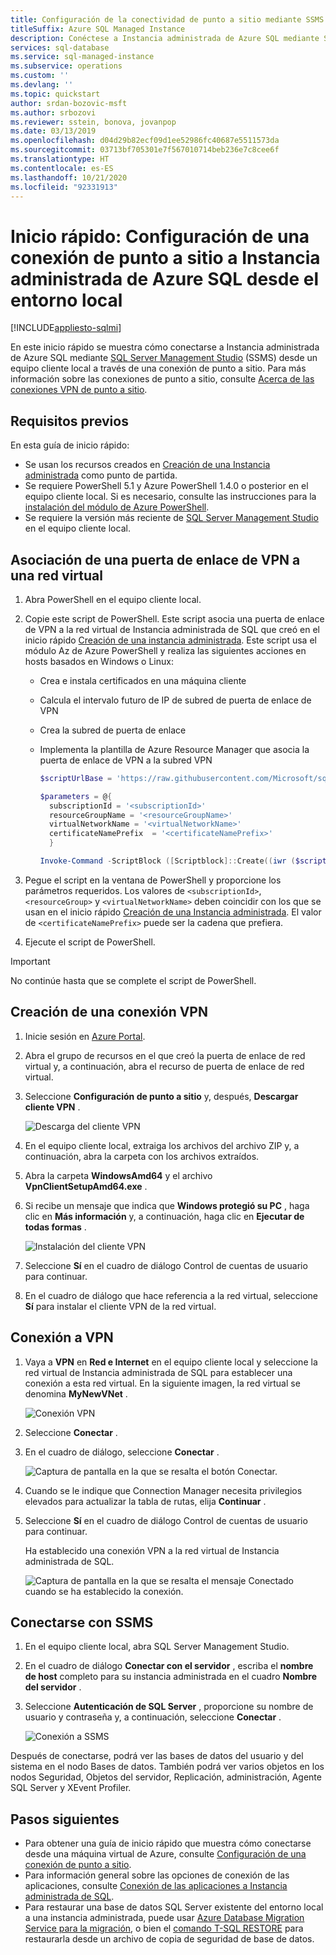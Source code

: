 ```yaml
---
title: Configuración de la conectividad de punto a sitio mediante SSMS
titleSuffix: Azure SQL Managed Instance
description: Conéctese a Instancia administrada de Azure SQL mediante SQL Server Management Studio (SSMS) con una conexión de punto a sitio desde un equipo cliente local.
services: sql-database
ms.service: sql-managed-instance
ms.subservice: operations
ms.custom: ''
ms.devlang: ''
ms.topic: quickstart
author: srdan-bozovic-msft
ms.author: srbozovi
ms.reviewer: sstein, bonova, jovanpop
ms.date: 03/13/2019
ms.openlocfilehash: d04d29b82ecf09d1ee52986fc40687e5511573da
ms.sourcegitcommit: 03713bf705301e7f567010714beb236e7c8cee6f
ms.translationtype: HT
ms.contentlocale: es-ES
ms.lasthandoff: 10/21/2020
ms.locfileid: "92331913"
---
```

# <a name="quickstart-configure-a-point-to-site-connection-to-azure-sql-managed-instance-from-on-premises"></a>Inicio rápido: Configuración de una conexión de punto a sitio a Instancia administrada de Azure SQL desde el entorno local
[!INCLUDE[appliesto-sqlmi](../includes/appliesto-sqlmi.md)]

En este inicio rápido se muestra cómo conectarse a Instancia administrada de Azure SQL mediante [SQL Server Management Studio](https://docs.microsoft.com/sql/ssms/sql-server-management-studio-ssms) (SSMS) desde un equipo cliente local a través de una conexión de punto a sitio. Para más información sobre las conexiones de punto a sitio, consulte [Acerca de las conexiones VPN de punto a sitio](../../vpn-gateway/point-to-site-about.md).

## <a name="prerequisites"></a>Requisitos previos

En esta guía de inicio rápido:

- Se usan los recursos creados en [Creación de una Instancia administrada](instance-create-quickstart.md) como punto de partida.
- Se requiere PowerShell 5.1 y Azure PowerShell 1.4.0 o posterior en el equipo cliente local. Si es necesario, consulte las instrucciones para la [instalación del módulo de Azure PowerShell](https://docs.microsoft.com/powershell/azure/install-az-ps#install-the-azure-powershell-module).
- Se requiere la versión más reciente de [SQL Server Management Studio](https://docs.microsoft.com/sql/ssms/sql-server-management-studio-ssms) en el equipo cliente local.

## <a name="attach-a-vpn-gateway-to-a-virtual-network"></a>Asociación de una puerta de enlace de VPN a una red virtual

1. Abra PowerShell en el equipo cliente local.

2. Copie este script de PowerShell. Este script asocia una puerta de enlace de VPN a la red virtual de Instancia administrada de SQL que creó en el inicio rápido [Creación de una instancia administrada](instance-create-quickstart.md). Este script usa el módulo Az de Azure PowerShell y realiza las siguientes acciones en hosts basados en Windows o Linux:

   - Crea e instala certificados en una máquina cliente
   - Calcula el intervalo futuro de IP de subred de puerta de enlace de VPN
   - Crea la subred de puerta de enlace
   - Implementa la plantilla de Azure Resource Manager que asocia la puerta de enlace de VPN a la subred VPN

     ```powershell
     $scriptUrlBase = 'https://raw.githubusercontent.com/Microsoft/sql-server-samples/master/samples/manage/azure-sql-db-managed-instance/attach-vpn-gateway'

     $parameters = @{
       subscriptionId = '<subscriptionId>'
       resourceGroupName = '<resourceGroupName>'
       virtualNetworkName = '<virtualNetworkName>'
       certificateNamePrefix  = '<certificateNamePrefix>'
       }

     Invoke-Command -ScriptBlock ([Scriptblock]::Create((iwr ($scriptUrlBase+'/attachVPNGateway.ps1?t='+ [DateTime]::Now.Ticks)).Content)) -ArgumentList $parameters, $scriptUrlBase
     ```

3. Pegue el script en la ventana de PowerShell y proporcione los parámetros requeridos. Los valores de `<subscriptionId>`, `<resourceGroup>` y `<virtualNetworkName>` deben coincidir con los que se usan en el inicio rápido [Creación de una Instancia administrada](instance-create-quickstart.md). El valor de `<certificateNamePrefix>` puede ser la cadena que prefiera.

4. Ejecute el script de PowerShell.

> [!IMPORTANT]
> No continúe hasta que se complete el script de PowerShell.

## <a name="create-a-vpn-connection"></a>Creación de una conexión VPN

1. Inicie sesión en [Azure Portal](https://portal.azure.com/).
2. Abra el grupo de recursos en el que creó la puerta de enlace de red virtual y, a continuación, abra el recurso de puerta de enlace de red virtual.
3. Seleccione **Configuración de punto a sitio** y, después, **Descargar cliente VPN** .

    ![Descarga del cliente VPN](./media/point-to-site-p2s-configure/download-vpn-client.png)  
4. En el equipo cliente local, extraiga los archivos del archivo ZIP y, a continuación, abra la carpeta con los archivos extraídos.
5. Abra la carpeta **WindowsAmd64** y el archivo **VpnClientSetupAmd64.exe** .
6. Si recibe un mensaje que indica que **Windows protegió su PC** , haga clic en **Más información** y, a continuación, haga clic en **Ejecutar de todas formas** .

    ![Instalación del cliente VPN](./media/point-to-site-p2s-configure/vpn-client-defender.png)
7. Seleccione **Sí** en el cuadro de diálogo Control de cuentas de usuario para continuar.
8. En el cuadro de diálogo que hace referencia a la red virtual, seleccione **Sí** para instalar el cliente VPN de la red virtual.

## <a name="connect-to-the-vpn-connection"></a>Conexión a VPN

1. Vaya a **VPN** en **Red e Internet** en el equipo cliente local y seleccione la red virtual de Instancia administrada de SQL para establecer una conexión a esta red virtual. En la siguiente imagen, la red virtual se denomina **MyNewVNet** .

    ![Conexión VPN](./media/point-to-site-p2s-configure/vpn-connection.png)  
2. Seleccione **Conectar** .
3. En el cuadro de diálogo, seleccione **Conectar** .

    ![Captura de pantalla en la que se resalta el botón Conectar.](./media/point-to-site-p2s-configure/vpn-connection2.png)  
4. Cuando se le indique que Connection Manager necesita privilegios elevados para actualizar la tabla de rutas, elija **Continuar** .
5. Seleccione **Sí** en el cuadro de diálogo Control de cuentas de usuario para continuar.

   Ha establecido una conexión VPN a la red virtual de Instancia administrada de SQL.

    ![Captura de pantalla en la que se resalta el mensaje Conectado cuando se ha establecido la conexión.](./media/point-to-site-p2s-configure/vpn-connection-succeeded.png)  

## <a name="connect-with-ssms"></a>Conectarse con SSMS

1. En el equipo cliente local, abra SQL Server Management Studio.
2. En el cuadro de diálogo **Conectar con el servidor** , escriba el **nombre de host** completo para su instancia administrada en el cuadro **Nombre del servidor** .
3. Seleccione **Autenticación de SQL Server** , proporcione su nombre de usuario y contraseña y, a continuación, seleccione **Conectar** .

    ![Conexión a SSMS](./media/point-to-site-p2s-configure/ssms-connect.png)  

Después de conectarse, podrá ver las bases de datos del usuario y del sistema en el nodo Bases de datos. También podrá ver varios objetos en los nodos Seguridad, Objetos del servidor, Replicación, administración, Agente SQL Server y XEvent Profiler.

## <a name="next-steps"></a>Pasos siguientes

- Para obtener una guía de inicio rápido que muestra cómo conectarse desde una máquina virtual de Azure, consulte [Configuración de una conexión de punto a sitio](point-to-site-p2s-configure.md).
- Para información general sobre las opciones de conexión de las aplicaciones, consulte [Conexión de las aplicaciones a Instancia administrada de SQL](connect-application-instance.md).
- Para restaurar una base de datos SQL Server existente del entorno local a una instancia administrada, puede usar [Azure Database Migration Service para la migración](../../dms/tutorial-sql-server-to-managed-instance.md), o bien el [comando T-SQL RESTORE](restore-sample-database-quickstart.md) para restaurarla desde un archivo de copia de seguridad de base de datos.
